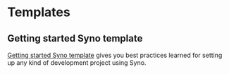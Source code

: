 # Templates

## Getting started Syno template

[Getting started Syno template](https://github.com/syno-dot-dev/getting-started-syno-template)
gives you best practices learned for setting up any kind of development project using Syno.
